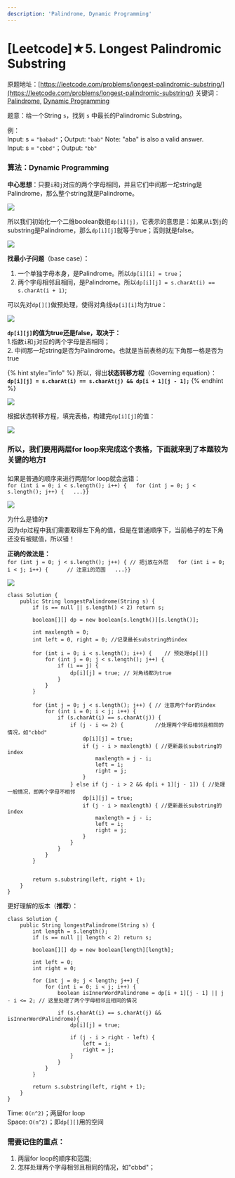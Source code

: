 ```yaml
---
description: 'Palindrome, Dynamic Programming'
---
```


# \[Leetcode\]★5. Longest Palindromic Substring

原题地址：[https://leetcode.com/problems/longest-palindromic-substring/](https://leetcode.com/problems/longest-palindromic-substring/) 关键词：[Palindrome](https://bhnigw.gitbook.io/leetcode/valid-palindrome), [Dynamic Programming](https://bhnigw.gitbook.io/leetcode/dynamic-programming)

题意：给一个String `s`，找到 `s` 中最长的Palindromic Substring。

例：  
Input: s = `"babad"`；Output: `"bab"` Note: "aba" is also a valid answer.   
Input: s = `"cbbd"`；Output: `"bb"`



### 算法：Dynamic Programming

**中心思想**：只要`i`和`j`对应的两个字母相同，并且它们中间那一坨string是Palindrome，那么整个string就是Palindrome。

![](../.gitbook/assets/screen-shot-2021-08-08-at-1.50.24-am.png)

所以我们初始化一个二维boolean数组`dp[i][j]`，它表示的意思是：如果从`i`到`j`的substring是Palindrome，那么`dp[i][j]`就等于true；否则就是false。

![](../.gitbook/assets/img_6440.jpg)

  
**找最小子问题**（base case）**：**  
1. 一个单独字母本身，是Palindrome。所以`dp[i][i] = true`；  
2. 两个字母相邻且相同，是Palindrome。所以`dp[i][j] = s.charAt(i) == s.charAt(i + 1)`;

  
可以先对`dp[][]`做预处理，使得对角线`dp[i][i]`均为true：

![](../.gitbook/assets/screen-shot-2021-08-08-at-1.49.11-am.png)



**`dp[i][j]`的值为true还是false，取决于：**  
    1.指数`i`和`j`对应的两个字母是否相同；  
    2. 中间那一坨string是否为Palindrome。也就是当前表格的左下角那一格是否为true

{% hint style="info" %}
所以，得出**状态转移方程**（Governing equation）：  
**`dp[i][j] = s.charAt(i) == s.charAt(j) && dp[i + 1][j - 1];`**
{% endhint %}



![](../.gitbook/assets/screen-shot-2021-08-08-at-3.08.20-am.png)



根据状态转移方程，填完表格，构建完`dp[i][j]`的值：

![](../.gitbook/assets/screen-shot-2021-08-08-at-3.21.20-am.png)

### 所以，我们要用两层for loop来完成这个表格，下面就来到了本题较为关键的地方❗️

如果是普通的顺序来进行两层for loop就会出错：  
`for (int i = 0; i < s.length(); i++) {  
    for (int j = 0; j < s.length(); j++) {  
        ...}}`

![](../.gitbook/assets/screen-shot-2021-08-08-at-3.28.00-am.png)

为什么是错的❓   
因为dp过程中我们需要取得左下角的值，但是在普通顺序下，当前格子的左下角还没有被赋值，所以错！

**正确的做法是：**  
`for (int j = 0; j < s.length(); j++) { // 把j放在外层  
    for (int i = 0; i < j; i++) {      // 注意i的范围  
        ...}}`

![](../.gitbook/assets/screen-shot-2021-08-08-at-3.30.37-am.png)



```text
class Solution {
    public String longestPalindrome(String s) {
        if (s == null || s.length() < 2) return s;
        
        boolean[][] dp = new boolean[s.length()][s.length()];
        
        int maxlength = 0;
        int left = 0, right = 0; //记录最长substring的index
        
        for (int i = 0; i < s.length(); i++) {    // 预处理dp[][]
            for (int j = 0; j < s.length(); j++) {
                if (i == j) {
                    dp[i][j] = true; // 对角线都为true
                }
            }
        }
        
        for (int j = 0; j < s.length(); j++) { // 注意两个for的index
            for (int i = 0; i < j; i++) {
                if (s.charAt(i) == s.charAt(j)) { 
                    if (j - i <= 2) {          //处理两个字母相邻且相同的情况，如"cbbd"
                        dp[i][j] = true;
                        if (j - i > maxlength) { //更新最长substring的index
                            maxlength = j - i;
                            left = i; 
                            right = j;
                        }
                    } else if (j - i > 2 && dp[i + 1][j - 1]) { //处理一般情况，即两个字母不相邻
                        dp[i][j] = true;
                        if (j - i > maxlength) { //更新最长substring的index
                            maxlength = j - i;
                            left = i; 
                            right = j;
                        }
                    }
                }
            }
        }
        
        
        return s.substring(left, right + 1);
    }
}
```

更好理解的版本（**推荐**）：

```text
class Solution {
    public String longestPalindrome(String s) {        
        int length = s.length();        
        if (s == null || length < 2) return s;
        
        boolean[][] dp = new boolean[length][length];
        
        int left = 0;
        int right = 0;
        
        for (int j = 0; j < length; j++) {
            for (int i = 0; i < j; i++) {
                boolean isInnerWordPalindrome = dp[i + 1][j - 1] || j - i <= 2; // 这里处理了两个字母相邻且相同的情况
                
                if (s.charAt(i) == s.charAt(j) && isInnerWordPalindrome){
                    dp[i][j] = true;
                    
                    if (j - i > right - left) {
                        left = i;
                        right = j;
                    }
                }                
            }            
        }
        
        return s.substring(left, right + 1);
    }
}
```

Time: `O(n^2)`；两层for loop  
Space: `O(n^2)`；即`dp[][]`用的空间



### 需要记住的重点：

1. 两层for loop的顺序和范围;
2. 怎样处理两个字母相邻且相同的情况，如"cbbd"；



